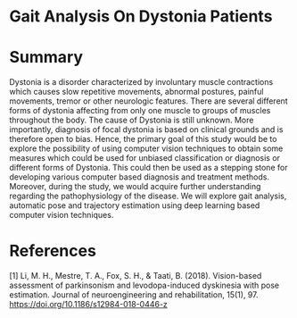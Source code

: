 # Gait Analysis On Dystonia Patients

# Summary
Dystonia is a disorder characterized by involuntary muscle contractions which causes slow repetitive movements, abnormal postures, painful movements, tremor or other neurologic features. There are several different forms of dystonia affecting from only one muscle to groups of muscles throughout the body. The cause of Dystonia is still unknown. More importantly, diagnosis of focal dystonia is based on clinical grounds and is therefore open to bias. Hence, the primary goal of this study would be to explore the possibility of using computer vision techniques to obtain some measures which could be used for unbiased classification or diagnosis or different forms of Dystonia. This could then be used as a stepping stone for developing various computer based diagnosis and treatment methods. Moreover, during the study, we would acquire further understanding regarding the pathophysiology of the disease.
We will explore gait analysis, automatic pose and trajectory estimation using deep learning based computer vision techniques.

# References
[1] Li, M. H., Mestre, T. A., Fox, S. H., & Taati, B. (2018). Vision-based assessment of parkinsonism and levodopa-induced dyskinesia with pose estimation. Journal of neuroengineering and rehabilitation, 15(1), 97. https://doi.org/10.1186/s12984-018-0446-z

